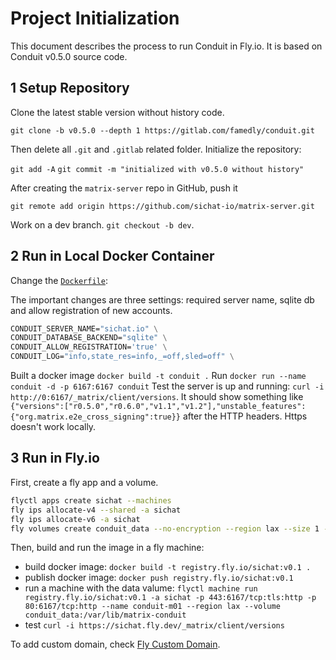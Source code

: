 # Project Initialization

This document describes the process to run Conduit in Fly.io. It is based on Conduit v0.5.0 source code.

## 1 Setup Repository

Clone the latest stable version without history code.

`git clone -b v0.5.0 --depth 1 https://gitlab.com/famedly/conduit.git`

Then delete all `.git` and `.gitlab` related folder. Initialize the repository:

`git add -A`
`git commit -m "initialized with v0.5.0 without history"`

After creating the `matrix-server` repo in GitHub, push it

`git remote add origin https://github.com/sichat-io/matrix-server.git`

Work on a dev branch.
`git checkout -b dev`.

## 2 Run in Local Docker Container

Change the [`Dockerfile`](../Dockerfile):

The important changes are three settings: required server name, sqlite db and allow registration of new accounts.

```dockerfile
CONDUIT_SERVER_NAME="sichat.io" \
CONDUIT_DATABASE_BACKEND="sqlite" \
CONDUIT_ALLOW_REGISTRATION='true' \
CONDUIT_LOG="info,state_res=info,_=off,sled=off" \
```

Built a docker image `docker build -t conduit .`
Run `docker run --name conduit -d -p 6167:6167 conduit`
Test the server is up and running: `curl -i http://0:6167/_matrix/client/versions`. It should show something like `{"versions":["r0.5.0","r0.6.0","v1.1","v1.2"],"unstable_features":{"org.matrix.e2e_cross_signing":true}}` after the HTTP headers. Https doesn't work locally.

## 3 Run in Fly.io

First, create a fly app and a volume.

```sh
flyctl apps create sichat --machines
fly ips allocate-v4 --shared -a sichat
fly ips allocate-v6 -a sichat
fly volumes create conduit_data --no-encryption --region lax --size 1 -a sichat
```

Then, build and run the image in a fly machine:

- build docker image: `docker build -t registry.fly.io/sichat:v0.1 .`
- publish docker image: `docker push registry.fly.io/sichat:v0.1`
- run a machine with the data valume: `flyctl machine run registry.fly.io/sichat:v0.1 -a sichat -p 443:6167/tcp:tls:http -p 80:6167/tcp:http --name conduit-m01 --region lax --volume conduit_data:/var/lib/matrix-conduit`
- test `curl -i https://sichat.fly.dev/_matrix/client/versions`

To add custom domain, check [Fly Custom Domain](https://fly.io/docs/app-guides/custom-domains-with-fly/).
